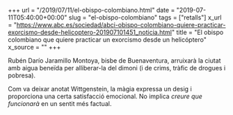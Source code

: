+++
url = "/2019/07/11/el-obispo-colombiano.html"
date = "2019-07-11T05:40:00+00:00"
slug = "el-obispo-colombiano"
tags = ["retalls"]
x_url = "https://www.abc.es/sociedad/abci-obispo-colombiano-quiere-practicar-exorcismo-desde-helicoptero-201907101451_noticia.html"
title = "El obispo colombiano que quiere practicar un exorcismo desde un helicóptero"
x_source = ""
+++


Rubén Darío Jaramillo Montoya, bisbe de Buenaventura, arruixarà la ciutat amb aigua beneïda per alliberar-la del dimoni (i de crims, tràfic de drogues i pobresa).

Com va deixar anotat Wittgenstein, la màgia expressa un desig i proporciona una certa satisfacció emocional. No implica *creure que funcionarà* en un sentit més factual.